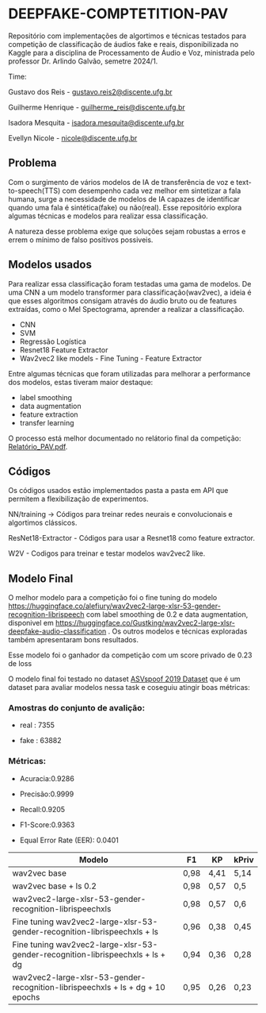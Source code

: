 # DEEPFAKE-COMPTETITION-PAV

Repositório com implementações de algortimos e técnicas testados para competição de classificação de áudios fake e reais, disponibilizada no Kaggle para a disciplina de Processamento de Áudio e Voz, ministrada pelo professor Dr. Arlindo Galvão, semetre 2024/1.

Time:

Gustavo dos Reis - gustavo.reis2@discente.ufg.br

Guilherme Henrique - guilherme_reis@discente.ufg.br

Isadora Mesquita - isadora.mesquita@discente.ufg.br

Evellyn Nicole - nicole@discente.ufg.br

## Problema

Com o surgimento de vários modelos de IA de transferência de voz e text-to-speech(TTS) com desempenho cada vez melhor em sintetizar a fala humana, surge a necessidade de modelos de IA capazes de identificar quando uma fala é sintética(fake) ou não(real). Esse repositório explora algumas técnicas e modelos para realizar essa classificação.

A natureza desse problema exige que soluções sejam robustas a erros e errem o mínimo de falso positivos possiveis.

## Modelos usados
Para realizar essa classificação foram testadas uma gama de modelos. De uma CNN a um modelo transformer para classificação(wav2vec), a ideia é que esses algoritmos consigam através do áudio bruto ou de features extraídas, como o Mel Spectograma, aprender a realizar a classificação.

* CNN
* SVM
* Regressão Logística
* Resnet18 Feature Extractor
* Wav2vec2 like models - Fine Tuning - Feature Extractor

Entre algumas técnicas que foram utilizadas para melhorar a performance dos modelos, estas tiveram maior destaque:
* label smoothing
* data augmentation
* feature extraction
* transfer learning

O processo está melhor documentado no relátorio final da competição: [Relatório_PAV.pdf](Relatório_PAV.pdf).

## Códigos

Os códigos usados estão implementados pasta a pasta em API que permitem a flexibilização de experimentos.

NN/training -> Códigos para treinar redes neurais e convolucionais e algortimos clássicos.

ResNet18-Extractor - Códigos para usar a Resnet18 como feature extractor.

W2V - Codigos para treinar e testar modelos wav2vec2 like. 
## Modelo Final

O melhor modelo para a competição foi o fine tuning do modelo https://huggingface.co/alefiury/wav2vec2-large-xlsr-53-gender-recognition-librispeech com label smoothing de 0.2 e data augmentation, disponivel em https://huggingface.co/Gustking/wav2vec2-large-xlsr-deepfake-audio-classification . Os outros modelos e técnicas exploradas também apresentaram bons resultados.

Esse modelo foi o ganhador da competição com um score privado de 0.23 de loss

O modelo final foi testado no dataset [ASVspoof 2019 Dataset](https://www.kaggle.com/datasets/awsaf49/asvpoof-2019-dataset) que é um dataset para avaliar modelos nessa task e coseguiu atingir boas métricas:

### Amostras do conjunto de avalição:

* real : 7355

* fake : 63882

### Métricas: 

* Acuracia:0.9286

* Precisão:0.9999

* Recall:0.9205

* F1-Score:0.9363

* Equal Error Rate (EER):  0.0401

| Modelo                                                                         | F1   | KP   | kPriv |
| ------------------------------------------------------------------------------ | ---- | ---- | ----- |
| wav2vec base                                                                   | 0,98 | 4,41 | 5,14  |
| wav2vec base + ls 0.2                                                          | 0,98 | 0,57 | 0,5   |
| wav2vec2-large-xlsr-53-gender-recognition-librispeechxls                       | 0,98 | 0,57 | 0,6   |
| Fine tuning wav2vec2-large-xlsr-53-gender-recognition-librispeechxls + ls      | 0,96 | 0,38 | 0,45  |
| Fine tuning wav2vec2-large-xlsr-53-gender-recognition-librispeechxls + ls + dg | 0,94 | 0,36 | 0,28  |
| wav2vec2-large-xlsr-53-gender-recognition-librispeechxls + ls + dg + 10 epochs | 0,95 | 0,26 | 0,23  |

